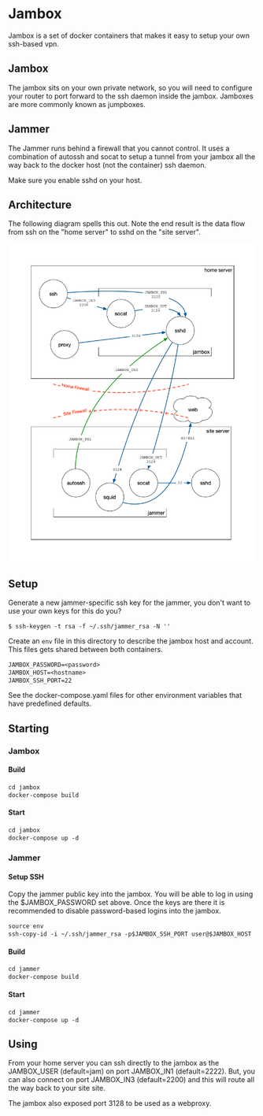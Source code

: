 # Jambox

Jambox is a set of docker containers that makes it easy to setup your
own ssh-based vpn.

## Jambox

The jambox sits on your own private network, so you will need to
configure your router to port forward to the ssh daemon inside the
jambox. Jamboxes are more commonly known as jumpboxes.

## Jammer

The Jammer runs behind a firewall that you cannot control. It uses a
combination of autossh and socat to setup a tunnel from your jambox
all the way back to the docker host (not the container) ssh daemon.

Make sure you enable sshd on your host.

## Architecture

The following diagram spells this out. Note the end result is the data
flow from ssh on the "home server" to sshd on the "site server".

![alt tag](jambox.png)

## Setup

Generate a new jammer-specific ssh key for the jammer, you don't want
to use your own keys for this do you?

	$ ssh-keygen -t rsa -f ~/.ssh/jammer_rsa -N ''

Create an `env` file in this directory to describe the jambox host and
account. This files gets shared between both containers.

	JAMBOX_PASSWORD=<password>
	JAMBOX_HOST=<hostname>
	JAMBOX_SSH_PORT=22
	
See the docker-compose.yaml files for other environment variables that have
predefined defaults.

## Starting

### Jambox

#### Build

	cd jambox
	docker-compose build
	
#### Start

	cd jambox
	docker-compose up -d
	
### Jammer

#### Setup SSH

Copy the jammer public key into the jambox. You will be able to log in
using the $JAMBOX_PASSWORD set above. Once the keys are there it is
recommended to disable password-based logins into the jambox.

	source env
	ssh-copy-id -i ~/.ssh/jammer_rsa -p$JAMBOX_SSH_PORT user@$JAMBOX_HOST

#### Build

	cd jammer
	docker-compose build

#### Start

	cd jammer
	docker-compose up -d

## Using

From your home server you can ssh directly to the jambox as the
JAMBOX_USER (default=jam) on port JAMBOX_IN1 (default=2222). But, you
can also connect on port JAMBOX_IN3 (default=2200) and this will route
all the way back to your site site.

The jambox also exposed port 3128 to be used as a webproxy.


